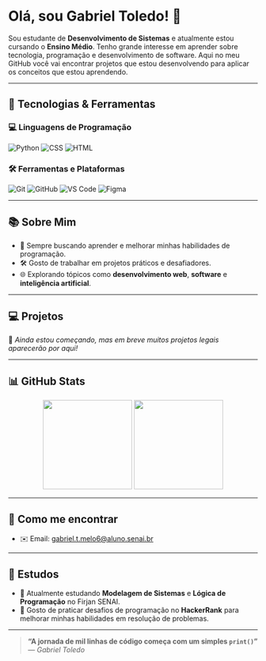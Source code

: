 # Olá, sou Gabriel Toledo! 👋

Sou estudante de **Desenvolvimento de Sistemas** e atualmente estou cursando o **Ensino Médio**. Tenho grande interesse em aprender sobre tecnologia, programação e desenvolvimento de software. Aqui no meu GitHub você vai encontrar projetos que estou desenvolvendo para aplicar os conceitos que estou aprendendo.

---

## 🚀 Tecnologias & Ferramentas

### 💻 Linguagens de Programação
![Python](https://img.shields.io/badge/Python-3776AB?style=for-the-badge&logo=python&logoColor=white)
![CSS](https://img.shields.io/badge/CSS3-1572B6?style=for-the-badge&logo=css3&logoColor=white)
![HTML](https://img.shields.io/badge/HTML5-E34F26?style=for-the-badge&logo=html5&logoColor=white)

### 🛠️ Ferramentas e Plataformas
![Git](https://img.shields.io/badge/Git-F05032?style=for-the-badge&logo=git&logoColor=white)
![GitHub](https://img.shields.io/badge/GitHub-181717?style=for-the-badge&logo=github&logoColor=white)
![VS Code](https://img.shields.io/badge/VS%20Code-007ACC?style=for-the-badge&logo=visual-studio-code&logoColor=white)
![Figma](https://img.shields.io/badge/Figma-F24E1E?style=for-the-badge&logo=figma&logoColor=white)

---

## 📚 Sobre Mim

- 🔎 Sempre buscando aprender e melhorar minhas habilidades de programação.
- 🛠️ Gosto de trabalhar em projetos práticos e desafiadores.
- 🌐 Explorando tópicos como **desenvolvimento web**, **software** e **inteligência artificial**.

---

## 💻 Projetos

📌 *Ainda estou começando, mas em breve muitos projetos legais aparecerão por aqui!*

---

## 📊 GitHub Stats

<div align="center">
  <img height="180em" src="https://github-readme-stats.vercel.app/api?username=F12-Melo&show_icons=true&theme=transparent&hide_border=true&count_private=true"/>
  <img height="180em" src="https://github-readme-stats.vercel.app/api/top-langs/?username=F12-Melo&layout=compact&theme=transparent&hide_border=true"/>
</div>

---

## 📩 Como me encontrar

- ✉️ Email: [gabriel.t.melo6@aluno.senai.br](mailto:gabriel.t.melo6@aluno.senai.br)

---

## 📖 Estudos

- 📘 Atualmente estudando **Modelagem de Sistemas** e **Lógica de Programação** no Firjan SENAI.
- 🧠 Gosto de praticar desafios de programação no **HackerRank** para melhorar minhas habilidades em resolução de problemas.

---

> **“A jornada de mil linhas de código começa com um simples `print()`”**  
> — *Gabriel Toledo*
